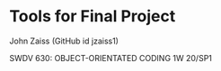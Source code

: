 # Tools for Final Project

John Zaiss (GitHub id jzaiss1)

SWDV 630: OBJECT-ORIENTATED CODING 1W 20/SP1
